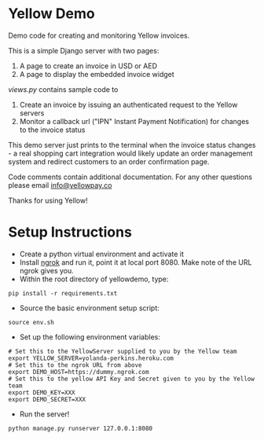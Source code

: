 Yellow Demo
==========

Demo code for creating and monitoring Yellow invoices.

This is a simple Django server with two pages:

1. A page to create an invoice in USD or AED
2. A page to display the embedded invoice widget

*views.py* contains sample code to

1. Create an invoice by issuing an authenticated request to the Yellow servers
2. Monitor a callback url ("IPN" Instant Payment Notification) for changes to the invoice status

This demo server just prints to the terminal when the invoice status changes - a real shopping cart integration would likely update an order management system and redirect customers to an order confirmation page.

Code comments contain additional documentation. For any other questions please email info@yellowpay.co

Thanks for using Yellow!

Setup Instructions
==================

* Create a python virtual environment and activate it
* Install [ngrok](https://ngrok.com) and run it, point it at local port 8080. Make note of the URL ngrok gives you.
* Within the root directory of yellowdemo, type:
```
pip install -r requirements.txt
```
* Source the basic environment setup script:
```
source env.sh
```
* Set up the following environment variables:
```
# Set this to the YellowServer supplied to you by the Yellow team
export YELLOW_SERVER=yolanda-perkins.heroku.com
# Set this to the ngrok URL from above
export DEMO_HOST=https://dummy.ngrok.com
# Set this to the yellow API Key and Secret given to you by the Yellow team
export DEMO_KEY=XXX
export DEMO_SECRET=XXX
```
* Run the server!
```
python manage.py runserver 127.0.0.1:8080
```
